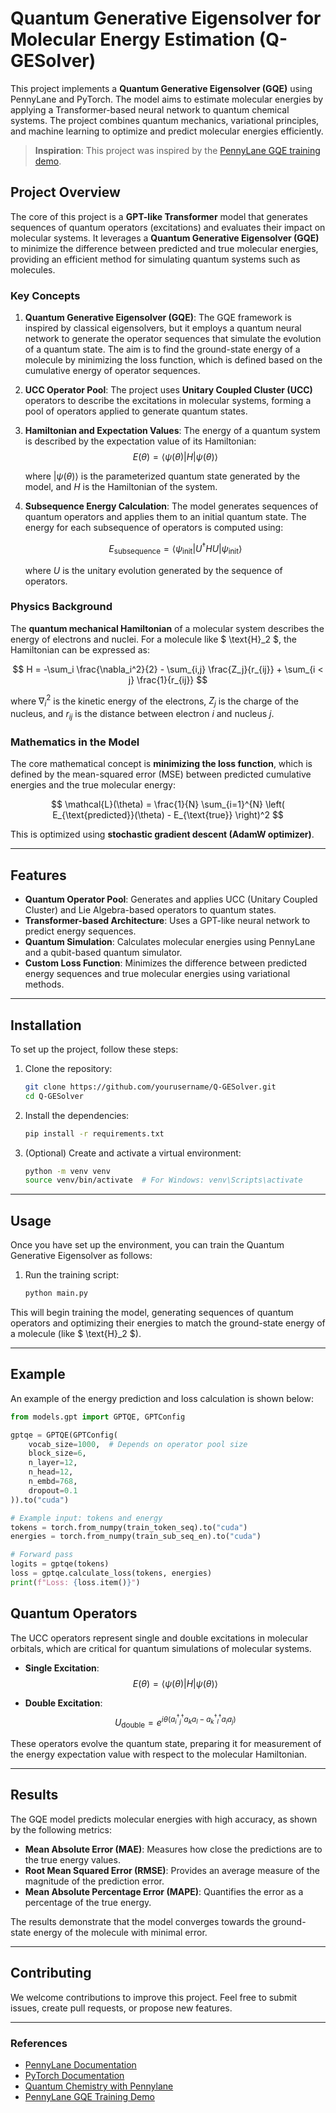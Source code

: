 # Quantum Generative Eigensolver for Molecular Energy Estimation (Q-GESolver)

This project implements a **Quantum Generative Eigensolver (GQE)** using PennyLane and PyTorch. The model aims to estimate molecular energies by applying a Transformer-based neural network to quantum chemical systems. The project combines quantum mechanics, variational principles, and machine learning to optimize and predict molecular energies efficiently.

> **Inspiration**: This project was inspired by the [PennyLane GQE training demo](https://pennylane.ai/qml/demos/gqe_training).

## Project Overview

The core of this project is a **GPT-like Transformer** model that generates sequences of quantum operators (excitations) and evaluates their impact on molecular systems. It leverages a **Quantum Generative Eigensolver (GQE)** to minimize the difference between predicted and true molecular energies, providing an efficient method for simulating quantum systems such as molecules.

### Key Concepts

1. **Quantum Generative Eigensolver (GQE)**: The GQE framework is inspired by classical eigensolvers, but it employs a quantum neural network to generate the operator sequences that simulate the evolution of a quantum state. The aim is to find the ground-state energy of a molecule by minimizing the loss function, which is defined based on the cumulative energy of operator sequences.

2. **UCC Operator Pool**: The project uses **Unitary Coupled Cluster (UCC)** operators to describe the excitations in molecular systems, forming a pool of operators applied to generate quantum states.

3. **Hamiltonian and Expectation Values**: The energy of a quantum system is described by the expectation value of its Hamiltonian:
$$
E(\theta) = \langle \psi(\theta) | H | \psi(\theta) \rangle
$$


   where $|\psi(\theta)\rangle$ is the parameterized quantum state generated by the model, and $H$ is the Hamiltonian of the system.

4. **Subsequence Energy Calculation**: The model generates sequences of quantum operators and applies them to an initial quantum state. The energy for each subsequence of operators is computed using:
   
   $$ E_{\text{subsequence}} = \langle \psi_{\text{init}} | U^\dagger H U | \psi_{\text{init}} \rangle $$

   where $U$ is the unitary evolution generated by the sequence of operators.

### Physics Background

The **quantum mechanical Hamiltonian** of a molecular system describes the energy of electrons and nuclei. For a molecule like $ \text{H}_2 $, the Hamiltonian can be expressed as:

$$ H = -\sum_i \frac{\nabla_i^2}{2} - \sum_{i,j} \frac{Z_j}{r_{ij}} + \sum_{i < j} \frac{1}{r_{ij}} $$

where $\nabla_i^2$ is the kinetic energy of the electrons, $Z_j$ is the charge of the nucleus, and $r_{ij}$ is the distance between electron $i$ and nucleus $j$.

### Mathematics in the Model

The core mathematical concept is **minimizing the loss function**, which is defined by the mean-squared error (MSE) between predicted cumulative energies and the true molecular energy:

$$ \mathcal{L}(\theta) = \frac{1}{N} \sum_{i=1}^{N} \left( E_{\text{predicted}}(\theta) - E_{\text{true}} \right)^2 $$

This is optimized using **stochastic gradient descent (AdamW optimizer)**.

---

## Features

- **Quantum Operator Pool**: Generates and applies UCC (Unitary Coupled Cluster) and Lie Algebra-based operators to quantum states.
- **Transformer-based Architecture**: Uses a GPT-like neural network to predict energy sequences.
- **Quantum Simulation**: Calculates molecular energies using PennyLane and a qubit-based quantum simulator.
- **Custom Loss Function**: Minimizes the difference between predicted energy sequences and true molecular energies using variational methods.

---

## Installation

To set up the project, follow these steps:

1. Clone the repository:
    ```bash
    git clone https://github.com/yourusername/Q-GESolver.git
    cd Q-GESolver
    ```

2. Install the dependencies:
    ```bash
    pip install -r requirements.txt
    ```

3. (Optional) Create and activate a virtual environment:
    ```bash
    python -m venv venv
    source venv/bin/activate  # For Windows: venv\Scripts\activate
    ```

---

## Usage

Once you have set up the environment, you can train the Quantum Generative Eigensolver as follows:

1. Run the training script:
    ```bash
    python main.py
    ```

This will begin training the model, generating sequences of quantum operators and optimizing their energies to match the ground-state energy of a molecule (like $ \text{H}_2 $).

---

## Example

An example of the energy prediction and loss calculation is shown below:

```python
from models.gpt import GPTQE, GPTConfig

gptqe = GPTQE(GPTConfig(
    vocab_size=1000,  # Depends on operator pool size
    block_size=6,
    n_layer=12,
    n_head=12,
    n_embd=768,
    dropout=0.1
)).to("cuda")

# Example input: tokens and energy
tokens = torch.from_numpy(train_token_seq).to("cuda")
energies = torch.from_numpy(train_sub_seq_en).to("cuda")

# Forward pass
logits = gptqe(tokens)
loss = gptqe.calculate_loss(tokens, energies)
print(f"Loss: {loss.item()}")
```

## Quantum Operators

The UCC operators represent single and double excitations in molecular orbitals, which are critical for quantum simulations of molecular systems.

- **Single Excitation**: 
  $$ E(\theta) = \left\langle \psi(\theta) \middle| H \middle| \psi(\theta) \right\rangle $$

- **Double Excitation**:
  $$ U_{\text{double}} = e^{i \theta (a^\dagger_i^\dagger_j a_k a_l - a^\dagger_k^\dagger_l a_i a_j)} $$

These operators evolve the quantum state, preparing it for measurement of the energy expectation value with respect to the molecular Hamiltonian.

---

## Results

The GQE model predicts molecular energies with high accuracy, as shown by the following metrics:

- **Mean Absolute Error (MAE)**: Measures how close the predictions are to the true energy values.
- **Root Mean Squared Error (RMSE)**: Provides an average measure of the magnitude of the prediction error.
- **Mean Absolute Percentage Error (MAPE)**: Quantifies the error as a percentage of the true energy.

The results demonstrate that the model converges towards the ground-state energy of the molecule with minimal error.

---

## Contributing

We welcome contributions to improve this project. Feel free to submit issues, create pull requests, or propose new features.

---

### References

- [PennyLane Documentation](https://pennylane.ai/)
- [PyTorch Documentation](https://pytorch.org/)
- [Quantum Chemistry with Pennylane](https://pennylane.ai/qml/demos/tutorial_quantum_chemistry.html)
- [PennyLane GQE Training Demo](https://pennylane.ai/qml/demos/gqe_training)
